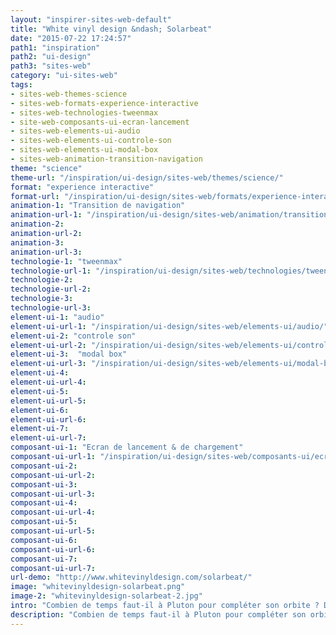 ```yaml
---
layout: "inspirer-sites-web-default"
title: "White vinyl design &ndash; Solarbeat"
date: "2015-07-22 17:24:57"
path1: "inspiration"
path2: "ui-design"
path3: "sites-web"
category: "ui-sites-web"
tags:
- sites-web-themes-science
- sites-web-formats-experience-interactive
- sites-web-technologies-tweenmax
- site-web-composants-ui-ecran-lancement
- sites-web-elements-ui-audio
- sites-web-elements-ui-controle-son
- sites-web-elements-ui-modal-box
- sites-web-animation-transition-navigation
theme: "science"
theme-url: "/inspiration/ui-design/sites-web/themes/science/"
format: "experience interactive"
format-url: "/inspiration/ui-design/sites-web/formats/experience-interactive/"
animation-1: "Transition de navigation"
animation-url-1: "/inspiration/ui-design/sites-web/animation/transition-navigation/"
animation-2:
animation-url-2:
animation-3:
animation-url-3:
technologie-1: "tweenmax"
technologie-url-1: "/inspiration/ui-design/sites-web/technologies/tweenmax/"
technologie-2:
technologie-url-2:
technologie-3:
technologie-url-3:
element-ui-1: "audio"
element-ui-url-1: "/inspiration/ui-design/sites-web/elements-ui/audio/"
element-ui-2: "controle son"
element-ui-url-2: "/inspiration/ui-design/sites-web/elements-ui/controle-son/"
element-ui-3:  "modal box"
element-ui-url-3: "/inspiration/ui-design/sites-web/elements-ui/modal-box/"
element-ui-4:
element-ui-url-4:
element-ui-5:
element-ui-url-5:
element-ui-6:
element-ui-url-6:
element-ui-7:
element-ui-url-7:
composant-ui-1: "Ecran de lancement & de chargement"
composant-ui-url-1: "/inspiration/ui-design/sites-web/composants-ui/ecran-lancement/"
composant-ui-2:
composant-ui-url-2:
composant-ui-3:
composant-ui-url-3:
composant-ui-4:
composant-ui-url-4:
composant-ui-5:
composant-ui-url-5:
composant-ui-6:
composant-ui-url-6:
composant-ui-7:
composant-ui-url-7:
url-demo: "http://www.whitevinyldesign.com/solarbeat/"
image: "whitevinyldesign-solarbeat.png"
image-2: "whitevinyldesign-solarbeat-2.jpg"
intro: "Combien de temps faut-il à Pluton pour compléter son orbite ? Découvrez la réponse en explorant le potentiel de l'API WebAudio."
description: "Combien de temps faut-il à Pluton pour compléter son orbite ? Découvrez la réponse en explorant le potentiel de l'API WebAudio"
---
```

